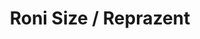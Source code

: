 ---
title: "Roni Size / Reprazent"
summary: "British drum-n-bass group. Originally the group included producers , , and , and on vocals, on bass and on drums."
slug: "roni-size-reprazent"
image: "roni-size-reprazent.jpg"
apple_music_artist_url: "None"
wikipedia_url: "none"
---